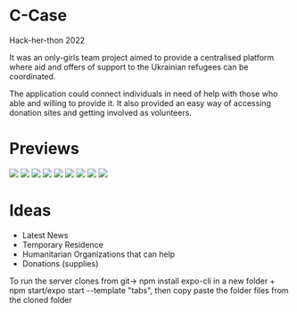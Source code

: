 # C-Case
Hack-her-thon 2022

It was an only-girls team project aimed to provide a centralised platform where aid and offers of support to the Ukrainian refugees can be coordinated.

The application could connect individuals in need of help with those who able and willing to provide it. It also provided an easy way of accessing donation sites and getting involved as volunteers.

# Previews

<img src="https://github.com/neagualexa/C-Case/blob/main/C-Case_Pages_Preview/Screenshot%202022-03-06%20111733.png" />

<img src="https://github.com/neagualexa/C-Case/blob/main/C-Case_Pages_Preview/Screenshot%202022-03-06%20111812.png" />

<img src="https://github.com/neagualexa/C-Case/blob/main/C-Case_Pages_Preview/Screenshot%202022-03-06%20111826.png" />

<img src="https://github.com/neagualexa/C-Case/blob/main/C-Case_Pages_Preview/Screenshot%202022-03-06%20111900.png" />

<img src="https://github.com/neagualexa/C-Case/blob/main/C-Case_Pages_Preview/Screenshot%202022-03-06%20111922.png" />

<img src="https://github.com/neagualexa/C-Case/blob/main/C-Case_Pages_Preview/Screenshot%202022-03-06%20111935.png" />

<img src="https://github.com/neagualexa/C-Case/blob/main/C-Case_Pages_Preview/Screenshot%202022-03-06%20111956.png" />

<img src="https://github.com/neagualexa/C-Case/blob/main/C-Case_Pages_Preview/Screenshot%202022-03-06%20112030.png" />

<img src="https://github.com/neagualexa/C-Case/blob/main/C-Case_Pages_Preview/Screenshot%202022-03-06%20112102.png" />

# Ideas

- Latest News
- Temporary Residence
- Humanitarian Organizations that can help
- Donations (supplies)


To run the server clones from git-> npm install expo-cli in a new folder + npm start/expo start --template "tabs", then copy paste the folder files from the cloned folder 
